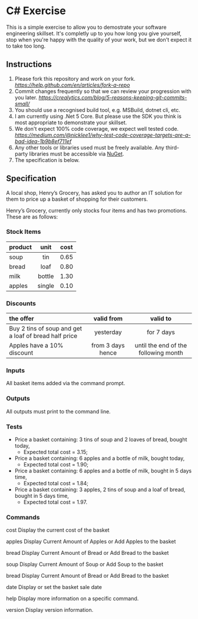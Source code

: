# C# Exercise

This is a simple exercise to allow you to demostrate your software engineering skillset. It's completly up to you how long you give yourself, stop when you're happy with the quality of your work, but we don't expect it to take too long.

## Instructions

1. Please fork this repository and work on your fork.
   _https://help.github.com/en/articles/fork-a-repo_
2. Commit changes frequently so that we can review your progression with you later.
   _https://crealytics.com/blog/5-reasons-keeping-git-commits-small/_
3. You should use a recognised build tool, e.g. MSBuild, dotnet cli, etc.
4. I am currently using .Net 5 Core. But please use the SDK you think is most appropriate to demonstrate your skillset.
5. We don't expect 100% code coverage, we expect well tested code.
   _https://medium.com/@nicklee1/why-test-code-coverage-targets-are-a-bad-idea-1b9b8ef711ef_
6. Any other tools or libraries used must be freely available. Any third-party libraries must be accessible via [NuGet](https://www.nuget.org/).
7. The specification is below.

## Specification

A local shop, Henry’s Grocery, has asked you to author an IT solution for them to price up a basket of shopping for their customers.

Henry’s Grocery, currently only stocks four items and has two promotions. These are as follows:

### Stock Items

| **product** | **unit** | **cost** |
| :---------- | :------: | :------: |
| soup        |   tin    |   0.65   |
| bread       |   loaf   |   0.80   |
| milk        |  bottle  |   1.30   |
| apples      |  single  |   0.10   |

### Discounts

| **the offer**                                         |  **valid from**   |             **valid to**             |
| :---------------------------------------------------- | :---------------: | :----------------------------------: |
| Buy 2 tins of soup and get a loaf of bread half price |     yesterday     |              for 7 days              |
| Apples have a 10% discount                            | from 3 days hence | until the end of the following month |

### Inputs

All basket items added via the command prompt.

### Outputs

All outputs must print to the command line.

### Tests

- Price a basket containing: 3 tins of soup and 2 loaves of bread, bought today,
  - Expected total cost = 3.15;
- Price a basket containing: 6 apples and a bottle of milk, bought today,
  - Expected total cost = 1.90;
- Price a basket containing: 6 apples and a bottle of milk, bought in 5 days time,
  - Expected total cost = 1.84;
- Price a basket containing: 3 apples, 2 tins of soup and a loaf of bread, bought in 5 days time,
  - Expected total cost = 1.97.
  
### Commands
cost       Display the current cost of the basket

apples     Display Current Amount of Apples or Add Apples to the basket

bread      Display Current Amount of Bread or Add Bread to the basket

soup       Display Current Amount of Soup or Add Soup to the basket

bread      Display Current Amount of Bread or Add Bread to the basket

date       Display or set the basket sale date

help       Display more information on a specific command.

version    Display version information.
